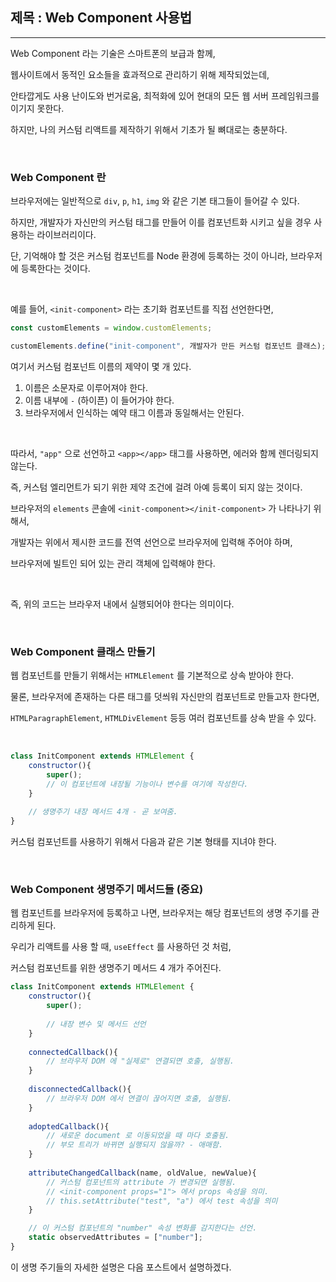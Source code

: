 ## 제목 : Web Component 사용법 

---

Web Component 라는 기술은 스마트폰의 보급과 함께,

웹사이트에서 동적인 요소들을 효과적으로 관리하기 위해 제작되었는데,

안타깝게도 사용 난이도와 번거로움, 최적화에 있어 현대의 모든 웹 서버 프레임워크를 이기지 못한다.

하지만, 나의 커스텀 리액트를 제작하기 위해서 기초가 될 뼈대로는 충분하다.

<br/>

### Web Component 란

브라우저에는 일반적으로 `div`, `p`, `h1`, `img` 와 같은 기본 태그들이 들어갈 수 있다.

하지만, 개발자가 자신만의 커스텀 태그를 만들어 이를 컴포넌트화 시키고 싶을 경우 사용하는 라이브러리이다.

단, 기억해야 할 것은 커스텀 컴포넌트를 Node 환경에 등록하는 것이 아니라, 브라우저에 등록한다는 것이다.

<br/>

예를 들어, `<init-component>` 라는 초기화 컴포넌트를 직접 선언한다면,

```javascript
const customElements = window.customElements;

customElements.define("init-component", 개발자가 만든 커스텀 컴포넌트 클래스);
```

여기서 커스텀 컴포넌트 이름의 제약이 몇 개 있다.

1. 이름은 소문자로 이루어져야 한다.
2. 이름 내부에 `-` (하이픈) 이 들어가야 한다.
3. 브라우저에서 인식하는 예약 태그 이름과 동일해서는 안된다.

<br/>

따라서, `"app"` 으로 선언하고 `<app></app>` 태그를 사용하면, 에러와 함께 렌더링되지 않는다.

즉, 커스텀 엘리먼트가 되기 위한 제약 조건에 걸려 아예 등록이 되지 않는 것이다.

브라우저의 `elements` 콘솔에 `<init-component></init-component>` 가 나타나기 위해서,

개발자는 위에서 제시한 코드를 전역 선언으로 브라우저에 입력해 주어야 하며,

브라우저에 빌트인 되어 있는 관리 객체에 입력해야 한다.

<br/>

즉, 위의 코드는 브라우저 내에서 실행되어야 한다는 의미이다.

<br/>

### Web Component 클래스 만들기

웹 컴포넌트를 만들기 위해서는 `HTMLElement` 를 기본적으로 상속 받아야 한다.

물론, 브라우저에 존재하는 다른 태그를 덧씌워 자신만의 컴포넌트로 만들고자 한다면,

`HTMLParagraphElement`, `HTMLDivElement` 등등 여러 컴포넌트를 상속 받을 수 있다.

<br/>

```javascript
class InitComponent extends HTMLElement {
    constructor(){
        super();
        // 이 컴포넌트에 내장될 기능이나 변수를 여기에 작성한다. 
    }
    
    // 생명주기 내장 메서드 4개 - 곧 보여줌.
}
```

커스텀 컴포넌트를 사용하기 위해서 다음과 같은 기본 형태를 지녀야 한다.

<br/>

### Web Component 생명주기 메서드들 (중요)

웹 컴포넌트를 브라우저에 등록하고 나면, 브라우저는 해당 컴포넌트의 생명 주기를 관리하게 된다.

우리가 리액트를 사용 할 때, `useEffect` 를 사용하던 것 처럼,

커스텀 컴포넌트를 위한 생명주기 메서드 4 개가 주어진다.

```javascript
class InitComponent extends HTMLElement {
    constructor(){
        super();
        
        // 내장 변수 및 메서드 선언 
    }
    
    connectedCallback(){
        // 브라우저 DOM 에 "실제로" 연결되면 호출, 실행됨.
    }
    
    disconnectedCallback(){
        // 브라우저 DOM 에서 연결이 끊어지면 호출, 실행됨.
    }
    
    adoptedCallback(){
        // 새로운 document 로 이동되었을 때 마다 호출됨.
        // 부모 트리가 바뀌면 실행되지 않을까? - 애매함.
    }
    
    attributeChangedCallback(name, oldValue, newValue){
        // 커스텀 컴포넌트의 attribute 가 변경되면 실행됨.
        // <init-component props="1"> 에서 props 속성을 의미.
        // this.setAttribute("test", "a") 에서 test 속성을 의미
    }

    // 이 커스텀 컴포넌트의 "number" 속성 변화를 감지한다는 선언.
    static observedAttributes = ["number"];
}
```

이 생명 주기들의 자세한 설명은 다음 포스트에서 설명하겠다.


